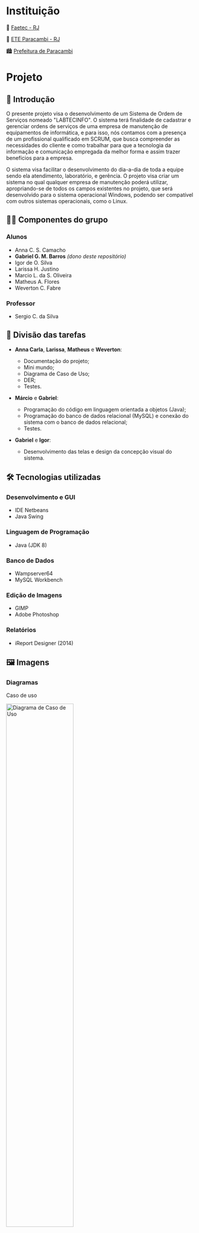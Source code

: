 # Instituição

:school_satchel: [Faetec - RJ](http://www.faetec.rj.gov.br/)

:school: [ETE Paracambi - RJ](https://www.eteparacambi.com.br/)

:cityscape: [Prefeitura de Paracambi](https://paracambi.rj.gov.br/)

# Projeto

## :book: Introdução

O presente projeto visa o desenvolvimento de um Sistema de Ordem de Serviços nomeado "LABTECINFO". O sistema terá finalidade de cadastrar e gerenciar ordens de serviços de uma empresa de manutenção de equipamentos de informática, e para isso, nós contamos com a presença de um profissional qualificado em SCRUM, que busca compreender as necessidades do cliente e como trabalhar para que a tecnologia da informação e comunicação empregada da melhor forma e assim trazer benefícios para a empresa.

O sistema visa facilitar o desenvolvimento do dia-a-dia de toda a equipe sendo ela atendimento, laboratório, e gerência. O projeto visa criar um sistema no qual qualquer empresa de manutenção poderá utilizar, apropriando-se de todos os campos existentes no projeto, que será desenvolvido para o sistema operacional Windows, podendo ser compatível com outros sistemas operacionais, como o Linux.

## :man_technologist: Componentes do grupo

### Alunos

* Anna C. S. Camacho
* **Gabriel G. M. Barros** *(dono deste repositório)*
* Igor de O. Silva
* Larissa H. Justino
* Marcio L. da S. Oliveira
* Matheus A. Flores
* Weverton C. Fabre

### Professor

* Sergio C. da Silva

## :dart: Divisão das tarefas

* **Anna Carla**, **Larissa**, **Matheus** e **Weverton**:
  * Documentação do projeto;
  * Mini mundo;
  * Diagrama de Caso de Uso;
  * DER;
  * Testes.

* **Márcio** e **Gabriel**: 
  * Programação do código em linguagem orientada a objetos (Java);
  * Programação do banco de dados relacional (MySQL) e conexão do sistema com o banco de dados relacional;
  * Testes.

* **Gabriel** e **Igor**:
  * Desenvolvimento das telas e design da concepção visual do sistema.

## :hammer_and_wrench: Tecnologias utilizadas

### Desenvolvimento e GUI

* IDE Netbeans
* Java Swing

### Linguagem de Programação

* Java (JDK 8)

### Banco de Dados

* Wampserver64
* MySQL Workbench

### Edição de Imagens

* GIMP
* Adobe Photoshop

### Relatórios

* iReport Designer (2014)

## :framed_picture: Imagens

### Diagramas

Caso de uso

<img src="_README/diagramas/caso-de-uso-projeto.png" alt="Diagrama de Caso de Uso" width=60%>

Diagrama Entidade-Relacionamento

<img src="_README/diagramas/der-projeto.png" alt="Diagrama DER" width=60%>

### Telas

Tela de Login

<img src="_README/telas/tela-login.png" alt="Tela de Login" width=60%>

Tela Principal

<img src="_README/telas/tela-principal.png" alt="Tela Principal" width=60%>

Tela Sobre

<img src="_README/telas/tela-sobre.png" alt="Tela Sobre" width=60%>

Tela Cliente

<img src="_README/telas/tela-cadastro-cliente.png" alt="Tela Cliente" width=60%>

Tela Usuário

<img src="_README/telas/tela-cadastro-usuario.png" alt="Tela Usuário" width=60%>

Tela OS (Ordem de Serviço)

<img src="_README/telas/tela-cadastro-os.png" alt="Tela OS" width=60%>

Tela OS preenchida

<img src="_README/telas/tela-cadastro-os-exemplo.png" alt="Tela OS preenchida" width=60%>

Impressão de OS

<img src="_README/telas/impressao-os.png" alt="Impressão de OS" width=60%>

### Fim das imagens

Se quiser ver as imagens com mais qualidade, peço que clique nas mesmas. Por hora, não vou postar tantas imagens para não "entulhar" o repositório, mas no geral, todo o trabalho feito está nas imagens.

## :pencil: Considerações

:mask: Devido à pandemia de *COVID-19*, o projeto teve que ser feito totalmente à distancia, pois até então, as aulas presenciais estavam suspensas. Trabalhamos em equipe, marcando reuniões em programas como o Meet e o Zoom para discutir sobre todo o desenvolvimento do projeto. Muitas coisas tiveram que ser repensadas, tivemos que nos adaptar ao longo do percurso para concluir esse projeto a tempo.

:no_entry: Nem todos os arquivos serão compartilhados, pois este projeto foi desenvolvimento por diversos alunos, com a participação do professor responsável. Este projeto está hospedado aqui apenas para caráter demonstrativo.

:question: Qualquer dúvida é só falar comigo pelo meu LinkedIn fixado no meu perfil! :smile:
